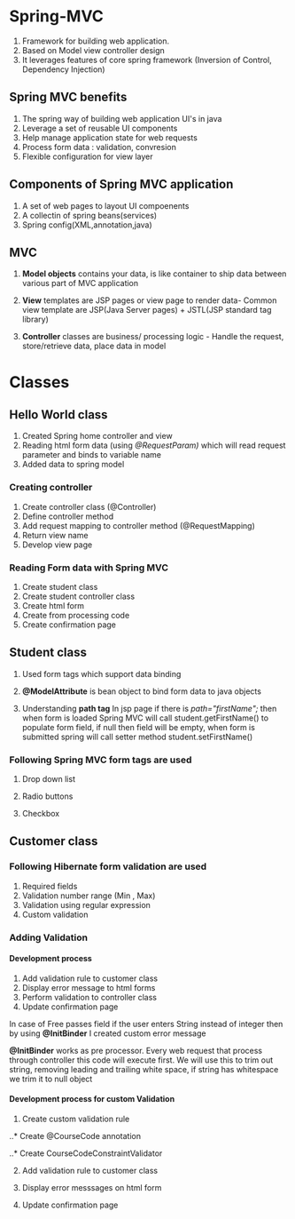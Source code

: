 # Spring-MVC

1. Framework for building web application.
2. Based on Model view controller design
3. It leverages features of core spring framework (Inversion of Control, Dependency Injection)

## Spring MVC benefits
1. The spring way of building web application UI's in java
2. Leverage a set of reusable UI components
3. Help manage application state for web requests
4. Process form data : validation, convresion
5. Flexible configuration for view layer

## Components of Spring MVC application
1. A set of web pages to layout UI compoenents
2. A collectin of spring beans(services)
3. Spring config(XML,annotation,java)

## MVC

1. **Model objects** contains your data, is like container to ship data between various part of MVC application

2. **View** templates are JSP pages or view page to render data- Common view template are JSP(Java Server pages) + JSTL(JSP standard tag library)

3. **Controller** classes are business/ processing logic - Handle the request, store/retrieve data, place data in model 

# Classes

## Hello World class

1. Created Spring home controller and view
2. Reading html form data (using *@RequestParam)*  which will read request parameter and binds to variable name
3. Added data to spring model

### Creating controller
1. Create controller class (@Controller)
2. Define controller method
3. Add request mapping to controller method (@RequestMapping)
4. Return view name
5. Develop view page

### Reading Form data with Spring MVC
1. Create student class 
2. Create student controller class
3. Create html form
4. Create from processing code
5. Create confirmation page

## Student class

1. Used form tags which support data binding

2. **@ModelAttribute** is bean object to bind form data to java objects

3. Understanding **path tag** 
In jsp page if there is *path="firstName";*  then when form is loaded Spring MVC will call student.getFirstName() to populate form field, if null then field will be empty,  when form is submitted spring will call setter method student.setFirstName()

### Following Spring MVC form tags are used 

1. Drop down list

2. Radio buttons

3. Checkbox 

## Customer class

### Following Hibernate form validation are used

1. Required fields
2. Validation number range (Min , Max)
3. Validation using regular expression
4. Custom validation


### Adding Validation
#### Development process
1. Add validation rule to customer class
2. Display error message to html forms
3. Perform validation to controller class
4. Update confirmation page

In case of Free passes field if the user enters String instead of integer then by using **@InitBinder** I created custom error message

**@InitBinder** works as pre processor. Every web request that process through controller this code will execute first. We will use this to trim out string, removing leading and trailing white space, if string has whitespace  we trim it to null object

#### Development process for custom Validation
1. Create custom validation rule

..*  Create @CourseCode annotation

..* Create CourseCodeConstraintValidator

2. Add validation rule to customer class

3. Display error messsages on html form

4. Update confirmation page

